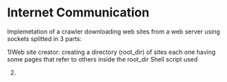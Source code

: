 # Internet Communication


Implemetation of a crawler downloading web sites from a web server using sockets splitted in 3 parts:

1)Web site creator: creating a directory (root_dir) of sites each one having some pages that refer to others inside the root_dir
Shell script used

2)
